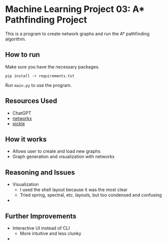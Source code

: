 # Machine Learning Project 03: A* Pathfinding Project
This is a program to create network graphs and run the A* pathfinding algorithm.

## How to run
Make sure you have the necessary packages.

```
pip install -r requirements.txt
```

Run ```main.py``` to use the program.

## Resources Used
- ChatGPT
- [networkx](https://networkx.org/documentation/stable/tutorial.html)
- [pickle](https://docs.python.org/3/library/pickle.html)

## How it works
- Allows user to create and load new graphs
- Graph generation and visualization with networkx

## Reasoning and Issues
- Visualization
  - I used the shell layout because it was the most clear
  - Tried spring, spectral, etc. layouts, but too condensed and confusing
- 

## Further Improvements
- Interactive UI instead of CLI
  - More intuitive and less clunky
- 
